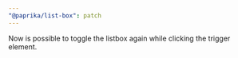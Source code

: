 ```yaml
---
"@paprika/list-box": patch
---
```


Now is possible to toggle the listbox again while clicking the trigger element.
